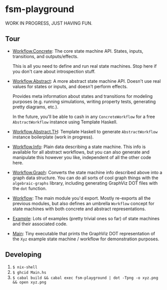# fsm-playground

WORK IN PROGRESS, JUST HAVING FUN.

## Tour

- [Workflow.Concrete](./src/Workflow/Concrete.hs): The core state machine API.
  States, inputs, transitions, and outputs/effects.

  This is all you need to define and run real state machines. Stop here if you
  don't care about introspection stuff.

- [Workflow.Abstract](./src/Workflow/Abstract.hs): A more abstract state machine
  API. Doesn't use real values for states or inputs, and doesn't perform
  effects.

  Provides meta information about states and transitions for modeling purposes
  (e.g. running simulations, writing property tests, generating pretty diagrams,
  etc.).

  In the future, you'll be able to cash in any `ConcreteWorkflow` for a free
  `AbstractWorkflow` instance using Template Haskell.

- [Workflow.Abstract.TH](./src/TH.hs): Template Haskell to generate
  `AbstractWorkflow` instance boilerplate (work in progress).

- [Workflow.Info](./src/Info.hs): Plain data describing a state machine. This
  info is available for all abstract workflows, but you can also generate and
  manipulate this however you like, independent of all the other code here.

- [Workflow.Graph](./src/Graph.hs): Converts the state machine info described
  above into a graph data structure. You can do all sorts of cool graph things
  with the `algebraic-graphs` library, including generating GraphViz DOT files
  with the `dot` function.

- [Workflow](./src/Workflow.hs): The main module you'd export. Mostly re-exports
  all the previous modules, but also defines an umbrella `Workflow` concept for
  state machines with both concrete and abstract representations.

- [Example](./src/Example.hs): Lots of examples (pretty trivial ones so far) of
  state machines and their associated code.

- [Main](./src/Main.hs): Tiny executable that prints the GraphViz DOT
  representation of the `Xyz` example state machine / workflow for demonstration
  purposes.

## Developing

1. `$ nix-shell`
2. `$ ghcid Main.hs`
3. `$ cabal build && cabal exec fsm-playground | dot -Tpng -o xyz.png && open xyz.png`
